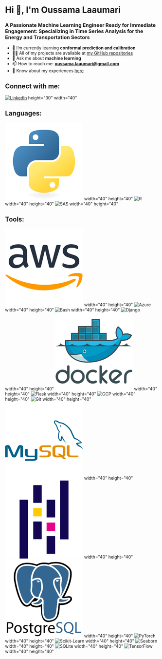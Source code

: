 # Hi 👋, I'm Oussama Laaumari
### A Passionate Machine Learning Engineer Ready for Immediate Engagement: Specializing in Time Series Analysis for the Energy and Transportation Sectors

- 🌱 I’m currently learning **conformal prediction and calibration**
- 👨‍💻 All of my projects are available at [my GitHub repositories](https://github.com/olaaumari?tab=repositories)
- 💬 Ask me about **machine learning**
- 📫 How to reach me: **oussama.laaumari@gmail.com**
- 📄 Know about my experiences [here](https://drive.google.com/file/d/1JAD1i3JQ1iSKFu-TWol8PgKPwoBKsHfe/view?usp=drive_link)

## Connect with me:
[![LinkedIn](https://raw.githubusercontent.com/rahuldkjain/github-profile-readme-generator/master/src/images/icons/Social/linked-in-alt.svg)](https://www.linkedin.com/in/oussamalaaumari/) height="30" width="40"

## Languages:
![Python](https://raw.githubusercontent.com/devicons/devicon/master/icons/python/python-original.svg) width="40" height="40"
![R](https://www.vectorlogo.zone/logos/r-project/r-project-icon.svg) width="40" height="40"
![SAS](https://www.vectorlogo.zone/logos/sas/sas-icon.svg) width="40" height="40"

## Tools:
![AWS](https://raw.githubusercontent.com/devicons/devicon/master/icons/amazonwebservices/amazonwebservices-original-wordmark.svg) width="40" height="40"
![Azure](https://www.vectorlogo.zone/logos/microsoft_azure/microsoft_azure-icon.svg) width="40" height="40"
![Bash](https://www.vectorlogo.zone/logos/gnu_bash/gnu_bash-icon.svg) width="40" height="40"
![Django](https://cdn.worldvectorlogo.com/logos/django.svg) width="40" height="40"
![Docker](https://raw.githubusercontent.com/devicons/devicon/master/icons/docker/docker-original-wordmark.svg) width="40" height="40"
![Flask](https://www.vectorlogo.zone/logos/pocoo_flask/pocoo_flask-icon.svg) width="40" height="40"
![GCP](https://www.vectorlogo.zone/logos/google_cloud/google_cloud-icon.svg) width="40" height="40"
![Git](https://www.vectorlogo.zone/logos/git-scm/git-scm-icon.svg) width="40" height="40"
![MySQL](https://raw.githubusercontent.com/devicons/devicon/master/icons/mysql/mysql-original-wordmark.svg) width="40" height="40"
![Pandas](https://raw.githubusercontent.com/devicons/devicon/2ae2a900d2f041da66e950e4d48052658d850630/icons/pandas/pandas-original.svg) width="40" height="40"
![PostgreSQL](https://raw.githubusercontent.com/devicons/devicon/master/icons/postgresql/postgresql-original-wordmark.svg) width="40" height="40"
![PyTorch](https://www.vectorlogo.zone/logos/pytorch/pytorch-icon.svg) width="40" height="40"
![Scikit-Learn](https://upload.wikimedia.org/wikipedia/commons/0/05/Scikit_learn_logo_small.svg) width="40" height="40"
![Seaborn](https://seaborn.pydata.org/_images/logo-mark-lightbg.svg) width="40" height="40"
![SQLite](https://www.vectorlogo.zone/logos/sqlite/sqlite-icon.svg) width="40" height="40"
![TensorFlow](https://www.vectorlogo.zone/logos/tensorflow/tensorflow-icon.svg) width="40" height="40"
